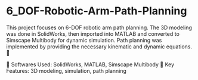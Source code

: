 # 6_DOF-Robotic-Arm-Path-Planning

This project focuses on 6-DOF robotic arm path planning. The 3D modeling was done in SolidWorks, then imported into MATLAB and converted to Simscape Multibody for dynamic simulation. Path planning was implemented by providing the necessary kinematic and dynamic equations. 🚀

🔹 Softwares Used: SolidWorks, MATLAB, Simscape Multibody
🔹 Key Features: 3D modeling, simulation, path planning
